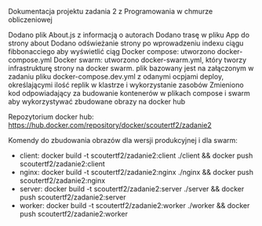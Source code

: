 Dokumentacja projektu zadania 2 z Programowania w chmurze obliczeniowej

Dodano plik About.js z informacją o autorach
Dodano trasę w pliku App do strony about
Dodano odświeżanie strony po wprowadzeniu indexu ciągu fibbonacciego aby wyświetlić ciąg
Docker compose: utworzono docker-compose.yml
Docker swarm: utworzono docker-swarm.yml, który tworzy infrastrukturę strony na docker swarm. plik bazowany jest na załączonym w zadaniu pliku docker-compose.dev.yml z odanymi ocpjami deploy, określającymi ilość replik w klastrze i wykorzystanie zasobów
Zmieniono kod odpowiadający za budowanie kontenerów w plikach compose i swarm aby wykorzystywać zbudowane obrazy na docker hub

Repozytorium docker hub: https://hub.docker.com/repository/docker/scoutertf2/zadanie2

Komendy do zbudowania obrazów dla wersji produkcyjnej i dla swarm:

- client: docker build -t scoutertf2/zadanie2:client ./client && docker push scoutertf2/zadanie2:client
- nginx: docker build -t scoutertf2/zadanie2:nginx ./nginx && docker push scoutertf2/zadanie2:nginx
- server: docker build -t scoutertf2/zadanie2:server ./server && docker push scoutertf2/zadanie2:server
- worker: docker build -t scoutertf2/zadanie2:worker ./worker && docker push scoutertf2/zadanie2:worker
